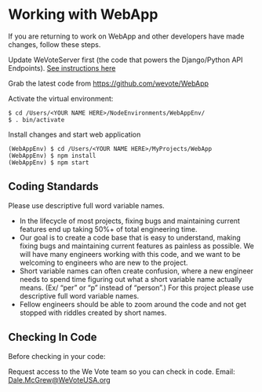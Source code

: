 # Working with WebApp

If you are returning to work on WebApp and other developers have made changes, follow these steps.

Update WeVoteServer first (the code that powers the Django/Python API Endpoints). [See instructions here](https://github.com/wevote/WeVoteServer/blob/master/README_WORKING_WITH_WE_VOTE_SERVER.md)

Grab the latest code from https://github.com/wevote/WebApp

Activate the virtual environment:

    $ cd /Users/<YOUR NAME HERE>/NodeEnvironments/WebAppEnv/
    $ . bin/activate

Install changes and start web application

    (WebAppEnv) $ cd /Users/<YOUR NAME HERE>/MyProjects/WebApp
    (WebAppEnv) $ npm install
    (WebAppEnv) $ npm start


## Coding Standards

Please use descriptive full word variable names.

* In the lifecycle of most projects, fixing bugs and maintaining current features end up taking 
50%+ of total engineering time.
* Our goal is to create a code base that is easy to understand, making fixing bugs and maintaining 
current features as painless as possible. We will have many engineers working with this code, 
and we want to be welcoming to engineers who are new to the project.
* Short variable names can often create confusion, where a new engineer needs to spend time 
figuring out what a short variable name actually means. (Ex/ “per” or “p” instead of “person”.) 
For this project please use descriptive full word variable names.
* Fellow engineers should be able to zoom around the code and not get stopped with riddles created by short names.

## Checking In Code

Before checking in your code:

Request access to the We Vote team so you can check in code. Email: Dale.McGrew@WeVoteUSA.org

